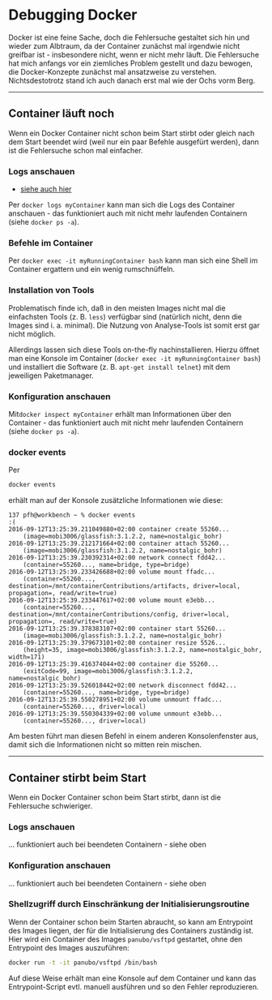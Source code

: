 # Debugging Docker

Docker ist eine feine Sache, doch die Fehlersuche gestaltet sich hin und wieder zum Albtraum, da der Container zunächst mal irgendwie nicht greifbar ist - insbesondere nicht, wenn er nicht mehr läuft. Die Fehlersuche hat mich anfangs vor ein ziemliches Problem gestellt und dazu bewogen, die Docker-Konzepte zunächst mal ansatzweise zu verstehen. Nichtsdestotrotz stand ich auch danach erst mal wie der Ochs vorm Berg.

---

## Container läuft noch

Wenn ein Docker Container nicht schon beim Start stirbt oder gleich nach dem Start beendet wird (weil nur ein paar Befehle ausgefürt werden), dann ist die Fehlersuche schon mal einfacher.

### Logs anschauen

* [siehe auch hier](docker_logging.md)

Per `docker logs myContainer` kann man sich die Logs des Container anschauen - das funktioniert auch mit nicht mehr laufenden Containern (siehe ``docker ps -a``).

### Befehle im Container

Per `docker exec -it myRunningContainer bash` kann man sich eine Shell im Container ergattern und ein wenig rumschnüffeln.

### Installation von Tools

Problematisch finde ich, daß in den meisten Images nicht mal die einfachsten Tools (z. B. ``less``) verfügbar sind (natürlich nicht, denn die Images sind i. a. minimal). Die Nutzung von Analyse-Tools ist somit erst gar nicht möglich.

Allerdings lassen sich diese Tools on-the-fly nachinstallieren. Hierzu öffnet man eine Konsole im Container (`docker exec -it myRunningContainer bash`) und installiert die Software (z. B. `apt-get install telnet`) mit dem jeweiligen Paketmanager.

### Konfiguration anschauen

Mit`docker inspect myContainer` erhält man Informationen über den Container - das funktioniert auch mit nicht mehr laufenden Containern (siehe ``docker ps -a``).

### docker events

Per

```bash
docker events
```

erhält man auf der Konsole zusätzliche Informationen wie diese:

```
137 pfh@workbench ~ % docker events                                                                                                                                     :(
2016-09-12T13:25:39.211049880+02:00 container create 55260...
	(image=mobi3006/glassfish:3.1.2.2, name=nostalgic_bohr)
2016-09-12T13:25:39.212171664+02:00 container attach 55260...
	(image=mobi3006/glassfish:3.1.2.2, name=nostalgic_bohr)
2016-09-12T13:25:39.230392314+02:00 network connect fdd42...
	(container=55260..., name=bridge, type=bridge)
2016-09-12T13:25:39.233426688+02:00 volume mount ffadc...
	(container=55260..., destination=/mnt/containerContributions/artifacts, driver=local, propagation=, read/write=true)
2016-09-12T13:25:39.233447617+02:00 volume mount e3ebb...
	(container=55260..., destination=/mnt/containerContributions/config, driver=local, propagation=, read/write=true)
2016-09-12T13:25:39.378383107+02:00 container start 55260...
	(image=mobi3006/glassfish:3.1.2.2, name=nostalgic_bohr)
2016-09-12T13:25:39.379673101+02:00 container resize 5526...
	(height=35, image=mobi3006/glassfish:3.1.2.2, name=nostalgic_bohr, width=171)
2016-09-12T13:25:39.416374044+02:00 container die 55260...
	(exitCode=99, image=mobi3006/glassfish:3.1.2.2, name=nostalgic_bohr)
2016-09-12T13:25:39.526018442+02:00 network disconnect fdd42...
	(container=55260..., name=bridge, type=bridge)
2016-09-12T13:25:39.550278951+02:00 volume unmount ffadc...
	(container=55260..., driver=local)
2016-09-12T13:25:39.550304339+02:00 volume unmount e3ebb...
	(container=55260..., driver=local)
```

 Am besten führt man diesen Befehl in einem anderen Konsolenfenster aus, damit sich die Informationen nicht so mitten rein mischen.

---

## Container stirbt beim Start

Wenn ein Docker Container schon beim Start stirbt, dann ist die Fehlersuche schwieriger.

### Logs anschauen

... funktioniert auch bei beendeten Containern - siehe oben

### Konfiguration anschauen

... funktioniert auch bei beendeten Containern - siehe oben

### Shellzugriff durch Einschränkung der Initialisierungsroutine

Wenn der Container schon beim Starten abraucht, so kann am Entrypoint des Images liegen, der für die Initialisierung des Containers zuständig ist. Hier wird ein Container des Images `panubo/vsftpd` gestartet, ohne den Entrypoint des Images auszuführen:

```bash
docker run -t -it panubo/vsftpd /bin/bash
```

Auf diese Weise erhält man eine Konsole auf dem Container und kann das Entrypoint-Script evtl. manuell ausführen und so den Fehler reproduzieren.